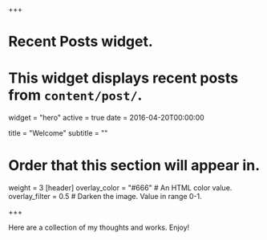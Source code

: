 +++
# Recent Posts widget.
# This widget displays recent posts from `content/post/`.
widget = "hero"
active = true
date = 2016-04-20T00:00:00

title = "Welcome"
subtitle = ""

# Order that this section will appear in.
weight = 3
[header]
  overlay_color = "#666"  # An HTML color value.
  overlay_filter = 0.5  # Darken the image. Value in range 0-1.

+++

Here are a collection of my thoughts and works. Enjoy!
